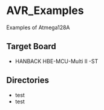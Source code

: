 # AVR_Examples
Examples of Atmega128A
## Target Board
* HANBACK HBE-MCU-Multi II -ST   
## Directories
* test   
* test   
